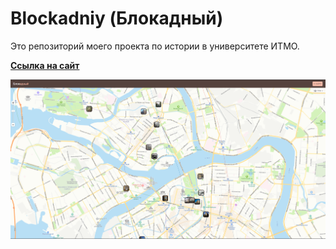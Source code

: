 # Blockadniy (Блокадный)
Это репозиторий моего проекта по истории в университете ИТМО.

[**Ссылка на сайт**](https://blockadniy.vercel.app/)

![img.png](readme-src/img.png)
